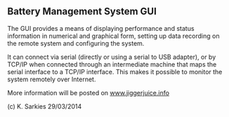 Battery Management System GUI
-----------------------------

The GUI provides a means of displaying performance and status information in
numerical and graphical form, setting up data recording on the remote system
and configuring the system.

It can connect via serial (directly or using a serial to USB adapter), or by
TCP/IP when connected through an intermediate machine that maps the serial
interface to a TCP/IP interface. This makes it possible to monitor the system
remotely over Internet.

More information will be posted on www.jiggerjuice.info

(c) K. Sarkies 29/03/2014

